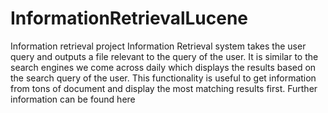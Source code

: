 # InformationRetrievalLucene
Information retrieval project
Information Retrieval system takes the user query and outputs a file relevant to the query of the user. 
It is similar to the search engines we come across daily which displays the results based on the search query of the user.
This functionality is useful to get information from tons of document and display the most matching results first.
Further information can be found here 
